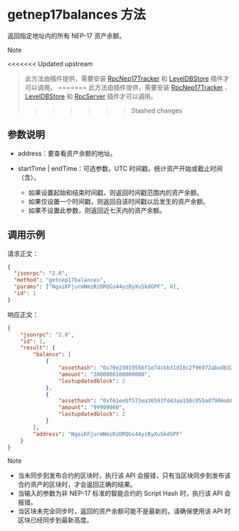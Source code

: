 # getnep17balances 方法

返回指定地址内的所有 NEP-17 资产余额。

> [!Note]
>
<<<<<<< Updated upstream
> 此方法由插件提供，需要安装 [RpcNep17Tracker](https://github.com/neo-project/neo-plugins/releases) 和 [LevelDBStore](https://github.com/neo-project/neo-modules/releases) 插件才可以调用。
=======
> 此方法由插件提供，需要安装 [RpcNep17Tracker](https://github.com/neo-project/neo-plugins/releases) 、[LevelDBStore](https://github.com/neo-project/neo-modules/releases) 和 [RpcServer](https://github.com/neo-project/neo-modules/releases) 插件才可以调用。
>>>>>>> Stashed changes

## 参数说明

- address：要查看资产余额的地址。

- startTime | endTime：可选参数，UTC 时间戳，统计资产开始或截止时间（含）。

  - 如果设置起始和结束时间戳，则返回时间戳范围内的资产余额。
  - 如果仅设置一个时间戳，则返回自该时间戳以后发生的资产余额。
  - 如果不设置此参数，则返回近七天内的资产余额。

## 调用示例

请求正文：

```json
{
  "jsonrpc": "2.0",
  "method": "getnep17balances",
  "params": ["NgaiKFjurmNmiRzDRQGs44yzByXuSkdGPF", 0],
  "id": 1
}
```

响应正文：

```json
{
    "jsonrpc": "2.0",
    "id": 1,
    "result": {
        "balance": [
            {
                "assethash": "0x70e2301955bf1e74cbb31d18c2f96972abadb328",
                "amount": "3000000100000000",
                "lastupdatedblock": 2
            },
            {
                "assethash": "0xf61eebf573ea36593fd43aa150c055ad7906ab83",
                "amount": "99999900",
                "lastupdatedblock": 2
            }
        ],
        "address": "NgaiKFjurmNmiRzDRQGs44yzByXuSkdGPF"
    }
}
```

> [!Note]
> 
>- 当未同步到发布合约的区块时，执行该 API 会报错，只有当区块同步到发布该合约资产的区块时，才会返回正确的结果。
> - 当输入的参数为非 NEP-17 标准的智能合约的 Script Hash 时，执行该 API 会报错。
>- 当区块未完全同步时，返回的资产余额可能不是最新的，请确保使用该 API 时区块已经同步到最新高度。

